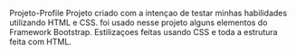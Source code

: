 Projeto-Profile
Projeto criado com a intençao de testar minhas habilidades utilizando HTML e CSS.
foi usado nesse projeto alguns elementos do Framework Bootstrap. Estilizaçoes feitas usando CSS
e toda a estrutura feita com HTML.
